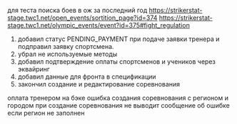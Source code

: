 

для теста поиска боев в ож за последний год 
https://strikerstat-stage.twc1.net/open_events/sortition_page?id=374
https://strikerstat-stage.twc1.net/olympic_events/event?id=375#fight_regulation 


1. добавил статус PENDING_PAYMENT при подаче заявки тренера и подправил заявку спортсмена.
2. убрал не используемые методы
3. добавил подтверждение оплаты спортсменов и учеников через эквайринг
4. добавил данные для фронта в спецификации 
5. закончил создание и редактирование соревнования




оплата тренером на бэке 
ошибка создания соревнования с регионом и городом
при создание соревнования не выводит сообщение об ошибке если регион не заполнен 


